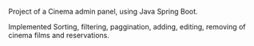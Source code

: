 Project of a Cinema admin panel, using Java Spring Boot. 

Implemented Sorting, filtering, paggination, adding, editing, removing of cinema films and reservations.
